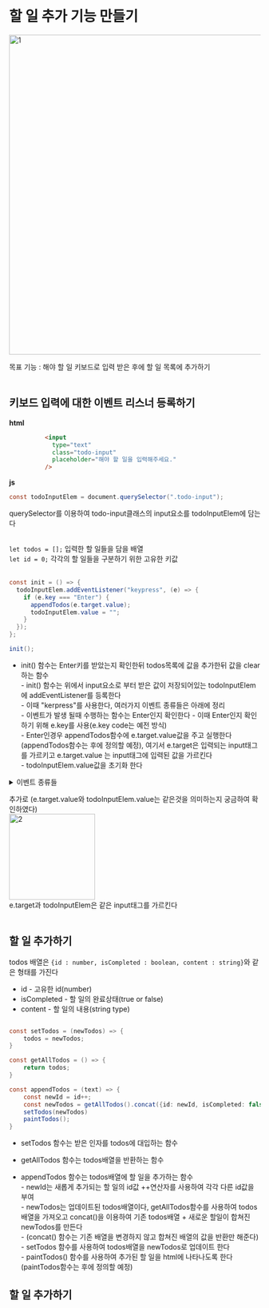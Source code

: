 할 일 추가 기능 만들기
==============

<img width="640" alt="1" src="https://user-images.githubusercontent.com/110578739/184526335-b84fc1e5-3bec-4399-9c13-b462e45c7079.png">

목표 기능 : 해야 할 일 키보드로 입력 받은 후에 할 일 목록에 추가하기  
<br>

키보드 입력에 대한 이벤트 리스너 등록하기
--------------------------------
**html**
```html
          <input
            type="text"
            class="todo-input"
            placeholder="해야 할 일을 입력해주세요."
          />
```
**js**
```java script
const todoInputElem = document.querySelector(".todo-input");
```
querySelector를 이용하여 todo-input클래스의 input요소를 todoInputElem에 담는다  
<br>

`let todos = [];` 입력한 할 일들을 담을 배열   
`let id = 0;` 각각의 할 일들을 구분하기 위한 고유한 키값  
<br>

```java script
const init = () => {
  todoInputElem.addEventListener("keypress", (e) => {
    if (e.key === "Enter") {
      appendTodos(e.target.value);
      todoInputElem.value = "";
    }
  });
};

init();
```
- init() 함수는 Enter키를 받았는지 확인한뒤 todos목록에 값을 추가한뒤 값을 clear하는 함수  
          - init() 함수는 위에서 input요소로 부터 받은 값이 저장되어있는 todoInputElem에 addEventListener를 등록한다  
          - 이때 "kerpress"를 사용한다, 여러가지 이벤트 종류들은 아래에 정리  
          - 이벤트가 발생 될때 수행하는 함수는 Enter인지 확인한다
          - 이때 Enter인지 확인하기 위해 e.key를 사용(e.key code는 예전 방식)  
          - Enter인경우 appendTodos함수에 e.target.value값을 주고 실행한다(appendTodos함수는 후에 정의할 예정), 여기서 e.target은 입력되는 input태그를 가르키고 e.target.value               는 input태그에 입력된 값을 가르킨다  
          - todoInputElem.value값을 초기화 한다  

<details>
<summary>이벤트 종류들</summary>

## addEventListener 이벤트 종류들
- **click** - 마우스버튼을 클릭하고 버튼에서 손가락을 떼면 발생한다.
- **mouseover** – 마우스를 HTML요소 위에 올리면 발생한다.
- **mouseout** – 마우스가 HTML요소 밖으로 벗어날 때 발생한다.
- **mousedown** – 클릭을 하기 위해 마우스버튼을 누르고 아직 떼기 전인 그 순간, HTML요소를 드래그할 때 사용할 수 있다.
- **mouseup** – 마우스버튼을 떼는 그 순간, 드래그한 HTML요소를 어딘가에 놓을 때 사용할 수 있다.
- **mousemove** – 마우스가 움직일때마다 발생한다. 마우스커서의 현재 위치를 계속 기록하는 것에 사용할 수 있다.
- **focus** – HTML요소에 포커스가 갔을때 발생한다.
- **blur** – HTML요소가 포커스에서 벗어났을때 발생한다.
- **keypress** – 키를 누르는 순간에 발생하고 키를 누르고 있는 동안 계속해서 발생한다.
- **keydown** – 키를 누를 때 발생한다.
- **keyup** – 키를 눌렀다가 떼는 순간에 발생한다.
- **load** – 웹페이지에서 사용할 모든 파일의 다운로드가 완료되었을때 발생한다.
- **resize** – 브라우저 창의 크기를 조절할때 발생한다.
- **scroll** – 스크롤바를 드래그하거나 키보드(up, down)를 사용하거나 마우스 휠을 사용해서 웹페이지를 스크롤할 때 발생한다. 페이지에 스크롤바가 없다면 이벤트는 발생하지 않다.
- **unload** – 링크를 클릭해서 다른 페이지로 이동하거나 브라우저 탭을 닫을 때 혹은 브라우저 창을 닫을 때 이벤트가 발생한다.
- **change** – 폼 필드의 상태가 변경되었을 때 발생한다. 라디오 버튼을 클릭하거나 셀렉트 박스에서 값을 선택하는 경우를 예로 들수 있다.  
</details>  


추가로 (e.target.value와 todoInputElem.value는 같은것을 의미하는지 궁금하여 확인하였다)  
<img width="172" alt="2" src="https://user-images.githubusercontent.com/110578739/184533393-a93b582e-3264-4708-bd60-9f0a3ffeade6.png">  
e.target과 todoInputElem은 같은 input태그를 가르킨다  
<br>

할 일 추가하기
----------------------------  

todos 배열은 ```{id : number, isCompleted : boolean, content : string}```와 같은 형태를 가진다  
- id - 고유한 id(number)
- isCompleted - 할 일의 완료상태(true or false)
- content - 할 일의 내용(string type)  


```java script

const setTodos = (newTodos) => {
    todos = newTodos;
}

const getAllTodos = () => {
    return todos;
}

const appendTodos = (text) => {
    const newId = id++;
    const newTodos = getAllTodos().concat({id: newId, isCompleted: false, content: text })
    setTodos(newTodos)
    paintTodos();
}
```  

- setTodos 함수는 받은 인자를 todos에 대입하는 함수  

- getAllTodos 함수는 todos배열을 반환하는 함수  

- appendTodos 함수는 todos배열에 할 일을 추가하는 함수  
          - newId는 새롭게 추가되는 할 일의 id값 ++연산자를 사용하여 각각 다른 id값을 부여  
          - newTodos는 업데이트된 todos배열이다, getAllTodos함수를 사용하여 todos배열을 가져오고 concat()을 이용하여 기존 todos배열 + 새로운 할일이 합쳐진 newTodos를 만든다  
          - (concat() 함수는 기존 배열을 변경하지 않고 합쳐진 배열의 값을 반환만 해준다)  
          - setTodos 함수를 사용하여 todos배열을 newTodos로 업데이트 한다  
          - paintTodos() 함수를 사용하여 추가된 할 일을 html에 나타나도록 한다(paintTodos함수는 후에 정의할 예정)  

할 일 추가하기
----------------------------  

